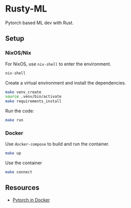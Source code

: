 # Rusty-ML

Pytorch based ML dev with Rust.

## Setup

### NixOS/Nix

For NixOS, use `nix-shell` to enter the environment.

```bash
nix-shell
```

Create a virtual environment and install the dependencies.

```bash
make venv_create
source .venv/bin/activate
make requirements_install
```

Run the code:

```bash
make run
```

### Docker

Use `docker-compose` to build and run the container.

```bash
make up
```

Use the container

```bash
make connect
```

## Resources

- [Pytorch in Docker](https://perception-ml.com/setting-up-libtorch-in-a-simple-docker-environment/)
